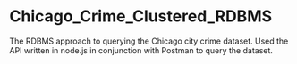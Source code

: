 # Chicago_Crime_Clustered_RDBMS
The RDBMS approach to querying the Chicago city crime dataset.
Used the API written in node.js in conjunction with Postman to query the dataset. 
